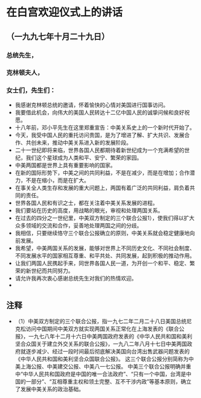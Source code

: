 # 在白宫欢迎仪式上的讲话## （一九九七年十月二十九日）### 总统先生，### 克林顿夫人，### 女士们，先生们：- 我感谢克林顿总统的邀请，怀着愉快的心情对美国进行国事访问。- 我要借此机会，向伟大的美国人民转达十二亿中国人民的诚挚问候和良好祝愿。- 十八年前，邓小平先生在这里郑重宣告：中美关系史上的一个新时代开始了。- 今天，我受中国人民的重托访问贵国，是为了增进了解、扩大共识、发展合作、共创未来，推动中美关系进入新的发展阶段。- 二十一世纪即将来临，世界各国人民都期待着新世纪成为一个充满希望的世纪，我们这个星球成为人类和平、安宁、繁荣的家园。- 中美两国都是世界上具有重要影响的国家。- 在新的国际形势下，中美之间的共同利益，不是在减少，而是在增加；合作潜力，不是在缩小，而是在扩大。- 在事关全人类生存和发展的重大问题上，两国有着广泛的共同利益，肩负着共同的责任。- 世界各国人民和有识之士，都在关注着中美关系发展的进程。- 我们要站在历史的高度，用战略的眼光，审视和处理两国关系。- 在过去的四分之一世纪里，中美双方制定的三个联合公报1），使我们得以扩大众多领域的交流和合作，妥善地处理两国之间的分歧。- 我相信，只要继续恪守三个联合公报确立的原则，中美关系就会稳定健康地向前发展。- 我希望，中美两国关系的发展，能够对世界上不同历史文化、不同社会制度、不同发展水平的国家相互尊重、和平共处、共同发展，起到积极的推动作用。- 让我们两国人民携起手来，同世界各国人民一道，为开创一个和平、稳定、繁荣的新世纪而共同努力。- 请允许我再次衷心感谢总统先生对我们的热情欢迎。- ## 注释- （1）中美双方制定的三个联合公报，指一九七二年二月二十八日美国总统尼克松访问中国期间中美双方就实现两国关系正常化在上海发表的《联合公报》，一九七八年十二月十六日中美两国政府发表的《中华人民共和国和美利坚合众国关于建立外交关系的联合公报》，一九八二年八月十七日中美两国政府就逐步减少、经过一段时间最后彻底解决美国向台湾出售武器问题发表的《中华人民共和国和美利坚合众国联合公报》。 这三个联合公报分别简称为中美上海公报、中美建交公报、中美八一七公报。 中美三个联合公报明确并重中“中华人民共和国政府是中国的唯一合法政府”、“只有一个中国，台湾是中国的一部分”、“互相尊重主权和领土完整、互不干涉内政”等基本原则，确立了发展中美关系的政治基础。 